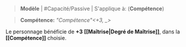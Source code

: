 > **Modèle** | #Capacité/Passive  |
> S'applique à: (**Compétence**)

> **Compétence:** _"Compétence"<+3, \_>_

Le personnage bénéficie de **+3** **[[Maîtrise|Degré de Maîtrise]]**, dans la **[[Compétence]]** choisie.